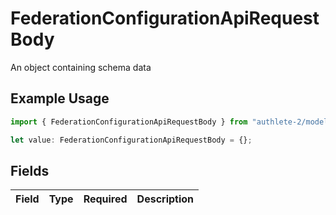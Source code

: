 # FederationConfigurationApiRequestBody

An object containing schema data

## Example Usage

```typescript
import { FederationConfigurationApiRequestBody } from "authlete-2/models/operations";

let value: FederationConfigurationApiRequestBody = {};
```

## Fields

| Field       | Type        | Required    | Description |
| ----------- | ----------- | ----------- | ----------- |